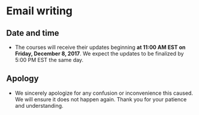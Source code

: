 # Email writing

## Date and time

- The courses will receive their updates beginning **at 11:00 AM EST on Friday, December 8, 2017**. We expect the updates to be finalized by 5:00 PM EST the same day.

## Apology

- We sincerely apologize for any confusion or inconvenience this caused. We will ensure it does not happen again. Thank you for your patience and understanding.
